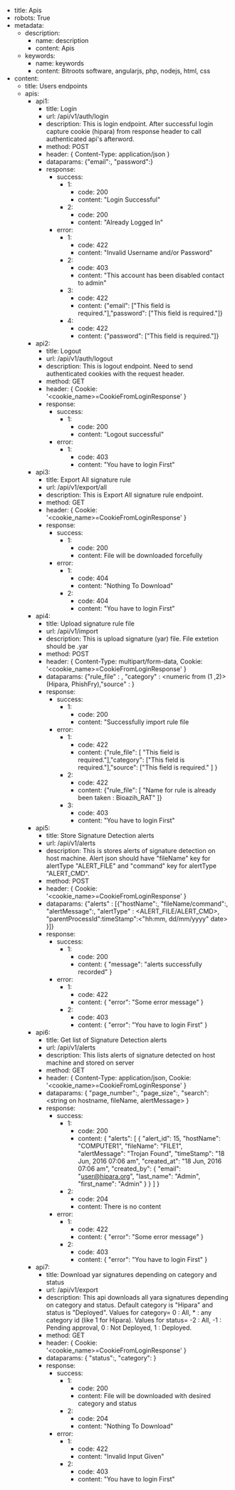 - title: Apis
- robots: True
- metadata:
    - description:
        - name: description
        - content: Apis
    - keywords: 
        - name: keywords
        - content: Bitroots software, angularjs, php, nodejs, html, css
- content:
    - title: Users endpoints
    - apis:
        - api1:
            - title: Login
            - url: /api/v1/auth/login
            - description: This is login endpoint. After successful login capture cookie (hipara) from response header to call authenticated api's afterword.
            - method: POST
            - header: { Content-Type: application/json }
            - dataparams: {"email":<alphanumeric>, "password":<alphanumeric>}
            - response:
                - success:
                    - 1:
                        - code: 200
                        - content: "Login Successful"
                    - 2:
                        - code: 200
                        - content: "Already Logged In"
                - error:
                    - 1:
                        - code: 422
                        - content: "Invalid Username and/or Password"
                    - 2:
                        - code: 403
                        - content: "This account has been disabled contact to admin"
                    - 3:
                        - code: 422
                        - content: {"email": ["This field is required."],"password": ["This field is required."]}
                    - 4:
                        - code: 422
                        - content: {"password": ["This field is required."]}
        - api2:
            - title: Logout
            - url: /api/v1/auth/logout
            - description: This is logout endpoint. Need to send authenticated cookies with the request header.
            - method: GET
            - header: { Cookie: '<cookie_name>=CookieFromLoginResponse' }
            - response:
                - success:
                    - 1:
                        - code: 200
                        - content: "Logout successful"
                - error:
                    - 1:
                        - code: 403
                        - content: "You have to login First"
        - api3:
            - title: Export All signature rule
            - url: /api/v1/export/all
            - description: This is Export All signature rule endpoint.
            - method: GET
            - header: { Cookie: '<cookie_name>=CookieFromLoginResponse' }
            - response:
                - success:
                    - 1:
                        - code: 200
                        - content: File will be downloaded forcefully
                - error:
                    - 1:
                        - code: 404
                        - content: "Nothing To Download"
                    - 2:
                        - code: 404
                        - content: "You have to login First"
        - api4:
            - title: Upload signature rule file
            - url: /api/v1/import
            - description: This is upload signature (yar) file. File extetion should be .yar
            - method: POST
            - header: { Content-Type: multipart/form-data, Cookie: '<cookie_name>=CookieFromLoginResponse' }
            - dataparams: {"rule_file" :   <file or read stream>, "category"  :   <numeric from (1 ,2)> (Hipara, PhishFry),"source"    :   <alphanumeric>}
            - response:
                - success:
                    - 1:
                        - code: 200
                        - content: "Successfully import rule file
                - error:
                    - 1:
                        - code: 422
                        - content: {"rule_file": [ "This field is required."],"category": ["This field is required."],"source": ["This field is required." ] }
                    - 2:
                        - code: 422
                        - content: {"rule_file": [ "Name for rule is already been taken : Bioazih_RAT" ]}
                    - 3:
                        - code: 403
                        - content: "You have to login First"
        - api5:
            - title: Store Signature Detection alerts
            - url: /api/v1/alerts
            - description: This is stores alerts of signature detection on host machine. Alert json should have "fileName" key for alertType "ALERT_FILE" and "command" key for alertType "ALERT_CMD".
            - method: POST
            - header: { Cookie: '<cookie_name>=CookieFromLoginResponse' }
            - dataparams: {"alerts" :   [{"hostName":<string>, "fileName/command":<string>, "alertMessage":<string>, "alertType" : <ALERT_FILE/ALERT_CMD>, "parentProcessId":<integer required if ALERT_CMD>timeStamp":<"hh:mm, dd/mm/yyyy" date> }]}
            - response:
                - success:
                    - 1:
                        - code: 200
                        - content: { "message": "alerts successfully recorded" }
                - error:
                    - 1:
                        - code: 422
                        - content: { "error": "Some error message" }
                    - 2:
                        - code: 403
                        - content: { "error": "You have to login First" }
        - api6:
            - title: Get list of Signature Detection alerts
            - url: /api/v1/alerts
            - description: This lists alerts of signature detected on host machine and stored on server
            - method: GET
            - header: { Content-Type: application/json, Cookie: '<cookie_name>=CookieFromLoginResponse' }
            - dataparams: { "page_number":<number>, "page_size":<number>, "search":<string on hostname, fileName, alertMessage> }
            - response:
                - success:
                    - 1:
                        - code: 200
                        - content: { "alerts": [ { "alert_id": 15, "hostName": "COMPUTER1", "fileName": "FILE1", "alertMessage": "Trojan Found", "timeStamp": "18 Jun, 2016 07:06 am", "created_at": "18 Jun, 2016 07:06 am", "created_by": { "email": "user@hipara.org", "last_name": "Admin", "first_name": "Admin" } } ] }
                    - 2:
                        - code: 204
                        - content: There is no content
                - error:
                    - 1:
                        - code: 422
                        - content: { "error": "Some error message" }
                    - 2:
                        - code: 403
                        - content: { "error": "You have to login First" }
        - api7:
            - title: Download yar signatures depending on category and status
            - url: /api/v1/export
            - description: This api downloads all yara signatures depending on category and status. Default category is "Hipara" and status is "Deployed". Values for category= 0 : All, * : any category id (like 1 for Hipara). Values for status=  -2 : All, -1 : Pending approval, 0 : Not Deployed, 1 : Deployed.
            - method: GET
            - header: { Cookie: '<cookie_name>=CookieFromLoginResponse' }
            - dataparams: { "status":<number>, "category":<number> }
            - response:
                - success:
                    - 1:
                        - code: 200
                        - content: File will be downloaded with desired category and status
                    - 2:
                        - code: 204
                        - content: "Nothing To Download"
                - error:
                    - 1:
                        - code: 422
                        - content: "Invalid Input Given"
                    - 2:
                        - code: 403
                        - content: "You have to login First"
